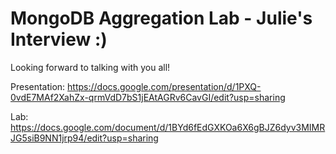 # MongoDB Aggregation Lab - Julie's Interview :)
Looking forward to talking with you all!

Presentation: https://docs.google.com/presentation/d/1PXQ-0vdE7MAf2XahZx-qrmVdD7bS1jEAtAGRv6CavGI/edit?usp=sharing

Lab: https://docs.google.com/document/d/1BYd6fEdGXKOa6X6gBJZ6dyv3MIMRJG5siB9NN1jrp94/edit?usp=sharing
